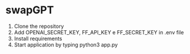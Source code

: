 # swapGPT

1. Clone the repository
2. Add OPENAI_SECRET_KEY, FF_API_KEY e FF_SECRET_KEY in .env file
3. Install requirements
4. Start application by typing python3 app.py
